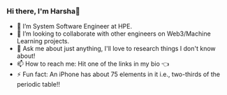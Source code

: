 ### Hi there, I'm Harsha👋

<!--
**HarshaR99/HarshaR99** is a ✨ _special_ ✨ repository because its `README.md` (this file) appears on your GitHub profile.

Here are some ideas to get you started:
-->
- 💾  I’m System Software Engineer at HPE.
- 👯 I’m looking to collaborate with other engineers on Web3/Machine Learning projects.
- 💬 Ask me about just anything, I'll love to research things I don't know about!
- 📫 How to reach me: Hit one of the links in my bio 👈
- ⚡ Fun fact: An iPhone has about 75 elements in it i.e., two-thirds of the periodic table!!

